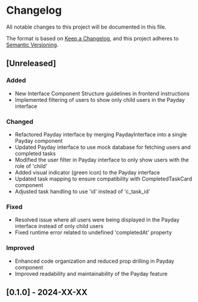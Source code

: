 # Changelog

All notable changes to this project will be documented in this file.

The format is based on [Keep a Changelog](https://keepachangelog.com/en/1.0.0/),
and this project adheres to [Semantic Versioning](https://semver.org/spec/v2.0.0.html).

## [Unreleased]

### Added

- New Interface Component Structure guidelines in frontend instructions
- Implemented filtering of users to show only child users in the Payday interface

### Changed

- Refactored Payday interface by merging PaydayInterface into a single Payday component
- Updated Payday interface to use mock database for fetching users and completed tasks
- Modified the user filter in Payday interface to only show users with the role of 'child'
- Added visual indicator (green icon) to the Payday interface
- Updated task mapping to ensure compatibility with CompletedTaskCard component
- Adjusted task handling to use 'id' instead of 'c_task_id'

### Fixed

- Resolved issue where all users were being displayed in the Payday interface instead of only child users
- Fixed runtime error related to undefined 'completedAt' property

### Improved

- Enhanced code organization and reduced prop drilling in Payday component
- Improved readability and maintainability of the Payday feature

## [0.1.0] - 2024-XX-XX
